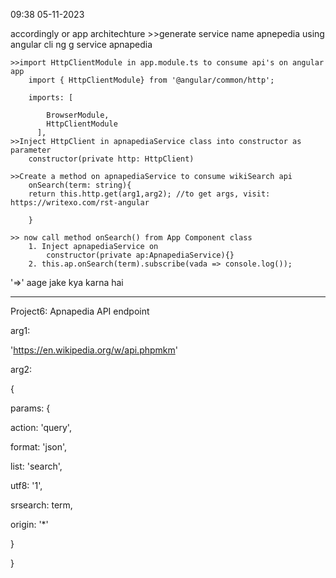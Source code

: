 09:38 05-11-2023

accordingly or app architechture
	>>generate service name apnepedia using angular cli
		ng g service apnapedia

	>>import HttpClientModule in app.module.ts to consume api's on angular app
		import { HttpClientModule} from '@angular/common/http';
		
		imports: [

		    BrowserModule,
		    HttpClientModule
		  ],
	>>Inject HttpClient in apnapediaService class into constructor as parameter
		constructor(private http: HttpClient)

	>>Create a method on apnapediaService to consume wikiSearch api
		onSearch(term: string){
		return this.http.get(arg1,arg2); //to get args, visit: https://writexo.com/rst-angular
		
		}

	>> now call method onSearch() from App Component class
		1. Inject apnapediaService on 
			constructor(private ap:ApnapediaService){}
		2. this.ap.onSearch(term).subscribe(vada => console.log()); 
 '=>' aage jake kya karna hai  




________________________________________________________________________________
Project6: Apnapedia API endpoint

arg1:

'https://en.wikipedia.org/w/api.phpmkm'

arg2:

{

  params: {

  action: 'query',

  format: 'json',

  list: 'search',

  utf8: '1',

  srsearch: term, 

  origin: '*'

  }

}


            
